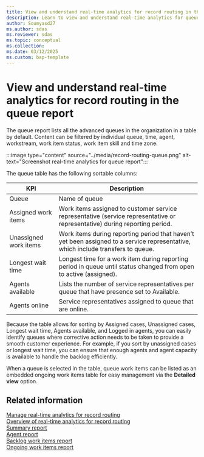 ```yaml
---
title: View and understand real-time analytics for record routing in the queue report
description: Learn to view and understand real-time analytics for queue reports. Improve your data insights and decision-making.
author: Soumyasd27
ms.author: sdas
ms.reviewer: sdas
ms.topic: conceptual
ms.collection:
ms.date: 03/12/2025
ms.custom: bap-template
---
```


# View and understand real-time analytics for record routing in the queue report

The queue report lists all the advanced queues in the organization in a
table by default. Content can be filtered by individual queue, time,
agent, workstream, work item status, work item skill and time zone. 

:::image type="content" source="../media/record-routing-queue.png" alt-text="Screenshot real-time analytics for queue report":::

The queue table has the following sortable columns: 


|KPI |Description |
|---------|---------|
|Queue    |    Name of queue     |
|Assigned work items    | Work items assigned to customer service representative (service representative or representative) during reporting period.         |
|Unassigned work items| Work items during reporting period that haven’t   yet been assigned to a service representative, which include transfers to queue.|
|Longest wait time| Longest time for a work item during reporting period in queue until status changed from open to active (assigned).|
|Agents available| Lists the number of service representatives per queue that have   presence set to Available. |
|Agents online| Service representatives assigned to queue that are online. |

Because the table allows for sorting by Assigned cases, Unassigned
cases, Longest wait time, Agents available, and Logged in agents, you can
easily identify queues where corrective action needs to be taken to
provide a smooth customer experience. For example, if you sort by
unassigned cases or longest wait time, you can ensure that enough agents
and agent capacity is available to handle the backlog efficiently. 

When a queue is selected in the table, queue work items can be listed as
an embedded ongoing work items table for easy management via the
**Detailed view** option.

## Related information

[Manage real-time analytics for record routing](../administer/enable-record-routing.md#manage-real-time-analytics-for-record-routing)  
[Overview of real-time analytics for record routing](rr-overview.md#overview-of-real-time-analytics-for-record-routing)  
[Summary report](rr-summary.md#view-and-understand-real-time-analytics-for-record-routing-in-the-summary-report)  
[Agent report](rr-agent.md#view-and-understand-real-time-analytics-for-record-routing-in-the-agent-report)  
[Backlog work items report](rr-backlogitems.md#view-and-understand-real-time-analytics-for-record-routing-in-the-backlog-work-items-report)  
[Ongoing work items report](rr-ongoingworkitems.md#view-and-understand-real-time-analytics-for-record-routing-in-the-ongoing-work-items-report)